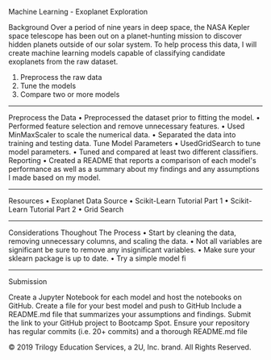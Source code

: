 Machine Learning - Exoplanet Exploration

Background
Over a period of nine years in deep space, the NASA Kepler space telescope has been out on a planet-hunting mission to discover hidden planets outside of our solar system.
To help process this data, I will create machine learning models capable of classifying candidate exoplanets from the raw dataset.
1.	Preprocess the raw data
2.	Tune the models
3.	Compare two or more models
________________________________________
Preprocess the Data
•	Preprocessed the dataset prior to fitting the model.
•	Performed feature selection and remove unnecessary features.
•	Used MinMaxScaler to scale the numerical data.
•	Separated the data into training and testing data.
Tune Model Parameters
•	UsedGridSearch to tune model parameters.
•	Tuned and compared at least two different classifiers.
Reporting
•	Created a README that reports a comparison of each model's performance as well as a summary about my findings and any assumptions I made based on my model.
________________________________________
Resources
•	Exoplanet Data Source
•	Scikit-Learn Tutorial Part 1
•	Scikit-Learn Tutorial Part 2
•	Grid Search
________________________________________
Considerations Thoughout The Process
•	Start by cleaning the data, removing unnecessary columns, and scaling the data.
•	Not all variables are significant be sure to remove any insignificant variables.
•	Make sure your sklearn package is up to date.
•	Try a simple model fi
________________________________________
Submission

Create a Jupyter Notebook for each model and host the notebooks on GitHub.
Create a file for your best model and push to GitHub
Include a README.md file that summarizes your assumptions and findings.
Submit the link to your GitHub project to Bootcamp Spot.
Ensure your repository has regular commits (i.e. 20+ commits) and a thorough README.md file

© 2019 Trilogy Education Services, a 2U, Inc. brand. All Rights Reserved.
